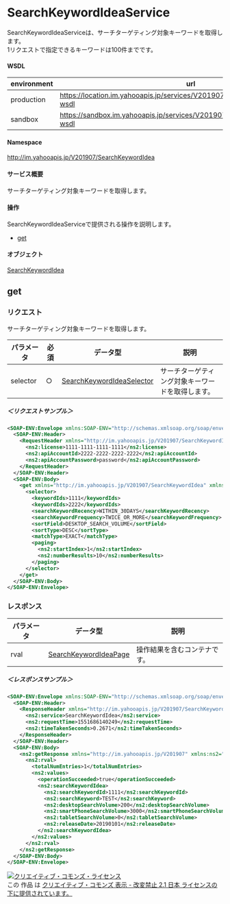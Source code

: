 # SearchKeywordIdeaService
SearchKeywordIdeaServiceは、サーチターゲティング対象キーワードを取得します。<br>1リクエストで指定できるキーワードは100件までです。
#### WSDL
| environment | url |
|---|---|
| production  | https://location.im.yahooapis.jp/services/V201907/SearchKeywordIdeaService?wsdl|
| sandbox  | https://sandbox.im.yahooapis.jp/services/V201907/SearchKeywordIdeaService?wsdl|
#### Namespace
http://im.yahooapis.jp/V201907/SearchKeywordIdea
#### サービス概要
サーチターゲティング対象キーワードを取得します。
#### 操作
SearchKeywordIdeaServiceで提供される操作を説明します。

+ [get](#get)

#### オブジェクト
[SearchKeywordIdea](../data/SearchKeywordIdea)

## get

### リクエスト
サーチターゲティング対象キーワードを取得します。

| パラメータ | 必須 | データ型 | 説明 |
|---|---|---|---|
| selector | ○ | [SearchKeywordIdeaSelector](../data/SearchKeywordIdea/SearchKeywordIdeaSelector.md) | サーチターゲティング対象キーワードを取得します。 |

##### ＜リクエストサンプル＞
```xml
<SOAP-ENV:Envelope xmlns:SOAP-ENV="http://schemas.xmlsoap.org/soap/envelope/">
  <SOAP-ENV:Header>
    <RequestHeader xmlns="http://im.yahooapis.jp/V201907/SearchKeywordIdea" xmlns:ns2="http://im.yahooapis.jp/V201907">
      <ns2:license>1111-1111-1111-1111</ns2:license>
      <ns2:apiAccountId>2222-2222-2222-2222</ns2:apiAccountId>
      <ns2:apiAccountPassword>password</ns2:apiAccountPassword>
    </RequestHeader>
  </SOAP-ENV:Header>
  <SOAP-ENV:Body>
    <get xmlns="http://im.yahooapis.jp/V201907/SearchKeywordIdea" xmlns:ns2="http://im.yahooapis.jp/V201907">
      <selector>
        <keywordIds>1111</keywordIds>
        <keywordIds>2222</keywordIds>
        <searchKeywordRecency>WITHIN_30DAYS</searchKeywordRecency>
        <searchKeywordFrequency>TWICE_OR_MORE</searchKeywordFrequency>
        <sortField>DESKTOP_SEARCH_VOLUME</sortField>
        <sortType>DESC</sortType>
        <matchType>EXACT</matchType>
        <paging>
          <ns2:startIndex>1</ns2:startIndex>
          <ns2:numberResults>10</ns2:numberResults>
        </paging>
      </selector>
    </get>
  </SOAP-ENV:Body>
</SOAP-ENV:Envelope>
```

### レスポンス
| パラメータ | データ型 | 説明 |
|---|---|---|
| rval | [SearchKeywordIdeaPage](../data/SearchKeywordIdea/SearchKeywordIdeaPage.md) | 操作結果を含むコンテナです。 |

##### ＜レスポンスサンプル＞
```xml
<SOAP-ENV:Envelope xmlns:SOAP-ENV="http://schemas.xmlsoap.org/soap/envelope/">
  <SOAP-ENV:Header>
    <ResponseHeader xmlns="http://im.yahooapis.jp/V201907/SearchKeywordIdea" xmlns:ns2="http://im.yahooapis.jp/V201907">
      <ns2:service>SearchKeywordIdea</ns2:service>
      <ns2:requestTime>1551686140249</ns2:requestTime>
      <ns2:timeTakenSeconds>0.2671</ns2:timeTakenSeconds>
    </ResponseHeader>
  </SOAP-ENV:Header>
  <SOAP-ENV:Body>
    <ns2:getResponse xmlns="http://im.yahooapis.jp/V201907" xmlns:ns2="http://im.yahooapis.jp/V201907/SearchKeywordIdea">
      <ns2:rval>
        <totalNumEntries>1</totalNumEntries>
        <ns2:values>
          <operationSucceeded>true</operationSucceeded>
          <ns2:searchKeywordIdea>
            <ns2:searchKeywordId>1111</ns2:searchKeywordId>
            <ns2:searchKeyword>TEST</ns2:searchKeyword>
            <ns2:desktopSearchVolume>200</ns2:desktopSearchVolume>
            <ns2:smartPhoneSearchVolume>3000</ns2:smartPhoneSearchVolume>
            <ns2:tabletSearchVolume>0</ns2:tabletSearchVolume>
            <ns2:releaseDate>20190101</ns2:releaseDate>
          </ns2:searchKeywordIdea>
        </ns2:values>
      </ns2:rval>
    </ns2:getResponse>
  </SOAP-ENV:Body>
</SOAP-ENV:Envelope>
```

<a rel="license" href="http://creativecommons.org/licenses/by-nd/2.1/jp/"><img alt="クリエイティブ・コモンズ・ライセンス" style="border-width:0" src="https://i.creativecommons.org/l/by-nd/2.1/jp/88x31.png" /></a><br />この 作品 は <a rel="license" href="http://creativecommons.org/licenses/by-nd/2.1/jp/">クリエイティブ・コモンズ 表示 - 改変禁止 2.1 日本 ライセンスの下に提供されています。</a>

